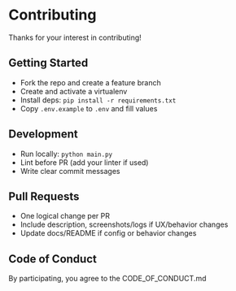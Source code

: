 # Contributing

Thanks for your interest in contributing!

## Getting Started

- Fork the repo and create a feature branch
- Create and activate a virtualenv
- Install deps: `pip install -r requirements.txt`
- Copy `.env.example` to `.env` and fill values

## Development

- Run locally: `python main.py`
- Lint before PR (add your linter if used)
- Write clear commit messages

## Pull Requests

- One logical change per PR
- Include description, screenshots/logs if UX/behavior changes
- Update docs/README if config or behavior changes

## Code of Conduct

By participating, you agree to the CODE_OF_CONDUCT.md
